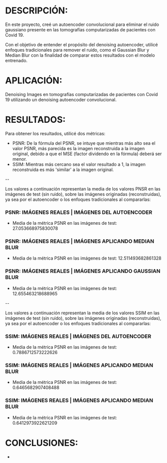 # DESCRIPCIÓN:
En este proyecto, creé un autoencoder convolucional para eliminar el ruido gaussiano presente en las tomografías computarizadas de pacientes con Covid 19.

Con el objetivo de entender el propósito del denoising autoencoder, utilicé enfoques tradicionales para remover el ruido, como el Gaussian Blur y Median Blur con la finalidad de comparar estos resultados con el modelo entrenado.

# APLICACIÓN:
Denoising Images en tomografías computarizadas de pacientes con Covid 19 utilizando un denoising autoencoder convolucional.

# RESULTADOS:
Para obtener los resultados, utilicé dos métricas:
* PSNR: De la fórmula del PSNR, se intuye que mientras más alto sea el valor PSNR, más parecida es la imagen reconstruida a la imagen original, debido a que el MSE (factor dividendo en la fórmula) deberá ser menor.
* SSIM: Mientras más cercano sea el valor resultado a 1, la imagen reconstruida es más 'similar' a la imagen original.

--

Los valores a continuación representan la media de los valores PNSR en las imágenes de test (sin ruido), sobre las imágenes originadas (reconstruidas), ya sea por el autoencoder o los enfoques tradicionales al compararlas:

### PSNR: IMÁGENES REALES | IMÁGENES DEL AUTOENCODER
* Media de la métrica PSNR en las imágenes de test: 27.053668975830078

### PSNR: IMÁGENES REALES | IMÁGENES APLICANDO MEDIAN BLUR
* Media de la métrica PSNR en las imágenes de test: 12.511493682861328

### PSNR: IMÁGENES REALES | IMÁGENES APLICANDO GAUSSIAN BLUR
* Media de la métrica PSNR en las imágenes de test: 12.655463218688965

--

Los valores a continuación representan la media de los valores SSIM en las imágenes de test (sin ruido), sobre las imágenes originadas (reconstruidas), ya sea por el autoencoder o los enfoques tradicionales al compararlas:

### SSIM: IMÁGENES REALES | IMÁGENES DEL AUTOENCODER
* Media de la métrica PSNR en las imágenes de test: 0.7886712573222626

### SSIM: IMÁGENES REALES | IMÁGENES APLICANDO MEDIAN BLUR
* Media de la métrica PSNR en las imágenes de test: 0.6465682907408488

### SSIM: IMÁGENES REALES | IMÁGENES APLICANDO MEDIAN BLUR
* Media de la métrica PSNR en las imágenes de test: 0.6412973922621209

# CONCLUSIONES:
-  

